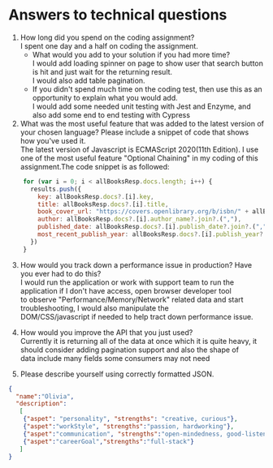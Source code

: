 # Answers to technical questions

1. How long did you spend on the coding assignment? </br>I spent one day and a half on coding the assignment.
    * What would you add to your solution if you had more time?\
      I would add loading spinner on page to show user that search button is hit and just wait for the returning result.</br> I would also add table pagination.
    * If you didn't spend much time on the coding test, then use this as an opportunity to explain what you would add.</br>
      I would add some needed unit testing with Jest and Enzyme, and also add some end to end testing with Cypress
2. What was the most useful feature that was added to the latest version of your chosen language? Please include a snippet of code that shows how you've used it.</br>
    The latest version of Javascript is ECMAScript 2020(11th Edition). I use one of the most useful feature "Optional Chaining" in my coding of this assignment.The code snippet
    is as followed:
```javascript
    for (var i = 0; i < allBooksResp.docs.length; i++) {      
      results.push({
        key: allBooksResp.docs?.[i].key,
        title: allBooksResp.docs?.[i].title,
        book_cover_url: "https://covers.openlibrary.org/b/isbn/" + allBooksResp.docs?.[i].isbn?.[0] + "-S.jpg",
        author: allBooksResp.docs?.[i].author_name?.join?.(","),
        published_date: allBooksResp.docs?.[i].publish_date?.join?.(","),
        most_recent_publish_year: allBooksResp.docs?.[i].publish_year?.sort?.((a, b) => b - a)[0]
      })
    }
```
3. How would you track down a performance issue in production? Have you ever had to do this?</br>
   I would run the application or work with support team to run the application if I don't have access, open browser developer tool </br>
   to observe "Performance/Memory/Network" related data and start troubleshooting, I would also manipulate the </br> DOM/CSS/javascript if needed
   to help tract down performance issue. 
4. How would you improve the API that you just used?</br>
   Currently it is returning all of the data at once which it is quite heavy, it should consider adding pagination support and also the shape of </br> data include many fields some consumers may not need 
    
    
5. Please describe yourself using correctly formatted JSON.
```json
{
  "name":"Olivia",
  "description":
   [
    {"aspet": "personality", "strengths": "creative, curious"},
    {"aspet":"workStyle", "strengths":"passion, hardworking"},
    {"aspet":"communication", "strengths":"open-mindedness, good-listener"},
    {"aspet":"careerGoal","strengths":"full-stack"}
   ]  
}
```
